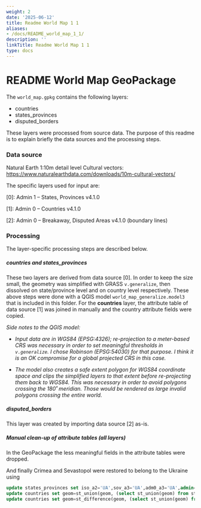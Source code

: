 ```yaml
---
weight: 2
date: '2025-06-12'
title: Readme World Map 1 1
aliases:
- /docs/README_world_map_1_1/
description: ''
linkTitle: Readme World Map 1 1
type: docs
---
```


# README World Map GeoPackage
The `world_map.gpkg` contains the following layers:

- countries
- states_provinces
- disputed_borders

These layers were processed from source data. The purpose of this readme is to explain briefly the data sources and the processing steps.

### Data source
Natural Earth 1:10m detail level Cultural vectors: https://www.naturalearthdata.com/downloads/10m-cultural-vectors/

The specific layers used for input are:

[0]: Admin 1 – States, Provinces v4.1.0

[1]: Admin 0 – Countries v4.1.0

[2]: Admin 0 – Breakaway, Disputed Areas v4.1.0 (boundary lines)

### Processing
The layer-specific processing steps are described below. 

##### _countries_ and _states_provinces_ 
These two layers are derived from data source [0].
In order to keep the size small, the geometry was simplified with GRASS `v.generalize`, then dissolved 
on state/province level and on country level respectively. These above steps were done with a QGIS model `world_map_generalize.model3` that is included in this folder.
For the **countries** layer, the attribute table of data source [1] was joined in manually and the country attribute fields were copied.

*Side notes to the QGIS model:*
 
 - *Input data are in WGS84 (EPSG:4326); re-projection to a meter-based CRS was necessary 
in order to set meaningful thresholds in `v.generalize`. 
I chose Robinson (EPSG:54030) for that purpose. I think it is an OK
compromise for a global projected CRS in this case.*

 - *The model also creates a safe extent polygon for WGS84 coordinate space
and clips the simplified layers to that extent before re-projecting them back to WGS84. This was necessary in order to avoid polygons
crossing the 180˚ meridian. Those would be rendered as large invalid polygons crossing the entire world.*

##### _disputed_borders_ 
This layer was created by importing data source [2] as-is. 

##### Manual clean-up of attribute tables (all layers)
In the GeoPackage the less meaningful fields in the attribute tables were dropped.

And finally Crimea and Sevastopol were restored to belong to the Ukraine using

```sql
update states_provinces set iso_a2='UA',sov_a3='UA',adm0_a3='UA',admin='Ukraine',gu_a3='UKR' where name IN ('Crimea','Sevastopol');
update countries set geom=st_union(geom, (select st_union(geom) from states_provinces where name IN ('Crimea','Sevastopol'))) where name='Ukraine';
update countries set geom=st_difference(geom, (select st_union(geom) from states_provinces where name IN ('Crimea','Sevastopol'))) where name='Russia';
```
